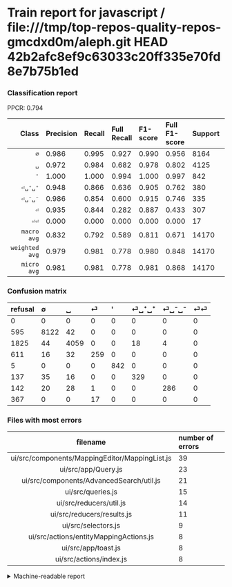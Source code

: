 # Train report for javascript / file:///tmp/top-repos-quality-repos-gmcdxd0m/aleph.git HEAD 42b2afc8ef9c63033c20ff335e70fd8e7b75b1ed

### Classification report

PPCR: 0.794

| Class | Precision | Recall | Full Recall | F1-score | Full F1-score | Support | Full Support | PPCR |
|------:|:----------|:-------|:------------|:---------|:---------|:--------|:-------------|:-----|
| `∅` | 0.986| 0.995| 0.927| 0.990| 0.956| 8164| 8759| 0.932 |
| `␣` | 0.972| 0.984| 0.682| 0.978| 0.802| 4125| 5950| 0.693 |
| `'` | 1.000| 1.000| 0.994| 1.000| 0.997| 842| 847| 0.994 |
| `⏎␣⁺␣⁺` | 0.948| 0.866| 0.636| 0.905| 0.762| 380| 517| 0.735 |
| `⏎␣⁻␣⁻` | 0.986| 0.854| 0.600| 0.915| 0.746| 335| 477| 0.702 |
| `⏎` | 0.935| 0.844| 0.282| 0.887| 0.433| 307| 918| 0.334 |
| `⏎⏎` | 0.000| 0.000| 0.000| 0.000| 0.000| 17| 384| 0.044 |
| `macro avg` | 0.832| 0.792| 0.589| 0.811| 0.671| 14170| 17852| 0.794 |
| `weighted avg` | 0.979| 0.981| 0.778| 0.980| 0.848| 14170| 17852| 0.794 |
| `micro avg` | 0.981| 0.981| 0.778| 0.981| 0.868| 14170| 17852| 0.794 |

### Confusion matrix

|refusal|  ∅| ␣| ⏎| '| ⏎␣⁺␣⁺| ⏎␣⁻␣⁻| ⏎⏎| 
|:---|:---|:---|:---|:---|:---|:---|:---|
|0 |0 |0 |0 |0 |0 |0 |0 |
|595 |8122 |42 |0 |0 |0 |0 |0 |
|1825 |44 |4059 |0 |0 |18 |4 |0 |
|611 |16 |32 |259 |0 |0 |0 |0 |
|5 |0 |0 |0 |842 |0 |0 |0 |
|137 |35 |16 |0 |0 |329 |0 |0 |
|142 |20 |28 |1 |0 |0 |286 |0 |
|367 |0 |0 |17 |0 |0 |0 |0 |

### Files with most errors

| filename | number of errors|
|:----:|:-----|
| ui/src/components/MappingEditor/MappingList.js | 39 |
| ui/src/app/Query.js | 23 |
| ui/src/components/AdvancedSearch/util.js | 21 |
| ui/src/queries.js | 15 |
| ui/src/reducers/util.js | 14 |
| ui/src/reducers/results.js | 11 |
| ui/src/selectors.js | 9 |
| ui/src/actions/entityMappingActions.js | 8 |
| ui/src/app/toast.js | 8 |
| ui/src/actions/index.js | 8 |

<details>
    <summary>Machine-readable report</summary>
```json
{
  "cl_report": {"\u0027": {"f1-score": 1.0, "precision": 1.0, "recall": 1.0, "support": 842}, "macro avg": {"f1-score": 0.8107913983891903, "precision": 0.8324486306266063, "recall": 0.7917177840635967, "support": 14170}, "micro avg": {"f1-score": 0.9807339449541285, "precision": 0.9807339449541285, "recall": 0.9807339449541285, "support": 14170}, "weighted avg": {"f1-score": 0.9798346094478245, "precision": 0.9794076369038645, "recall": 0.9807339449541285, "support": 14170}, "\u2205": {"f1-score": 0.9904274129626244, "precision": 0.9860386062886973, "recall": 0.9948554630083293, "support": 8164}, "\u23ce": {"f1-score": 0.8869863013698631, "precision": 0.9350180505415162, "recall": 0.8436482084690554, "support": 307}, "\u23ce\u23ce": {"f1-score": 0.0, "precision": 0.0, "recall": 0.0, "support": 17}, "\u23ce\u2423\u207a\u2423\u207a": {"f1-score": 0.9050894085281981, "precision": 0.9481268011527377, "recall": 0.8657894736842106, "support": 380}, "\u23ce\u2423\u207b\u2423\u207b": {"f1-score": 0.9151999999999999, "precision": 0.9862068965517241, "recall": 0.8537313432835821, "support": 335}, "\u2423": {"f1-score": 0.9778366658636473, "precision": 0.9717500598515681, "recall": 0.984, "support": 4125}},
  "cl_report_full": {"\u0027": {"f1-score": 0.9970396684428656, "precision": 1.0, "recall": 0.9940968122786304, "support": 847}, "macro avg": {"f1-score": 0.670746140865039, "precision": 0.8324486306266063, "recall": 0.5888051306703629, "support": 17852}, "micro avg": {"f1-score": 0.8679657735306977, "precision": 0.9807339449541285, "recall": 0.7784561953842707, "support": 17852}, "weighted avg": {"f1-score": 0.8476904963622212, "precision": 0.9570117535765059, "recall": 0.7784561953842707, "support": 17852}, "\u2205": {"f1-score": 0.9557542951282656, "precision": 0.9860386062886973, "recall": 0.92727480305971, "support": 8759}, "\u23ce": {"f1-score": 0.4334728033472804, "precision": 0.9350180505415162, "recall": 0.2821350762527233, "support": 918}, "\u23ce\u23ce": {"f1-score": 0.0, "precision": 0.0, "recall": 0.0, "support": 384}, "\u23ce\u2423\u207a\u2423\u207a": {"f1-score": 0.7615740740740741, "precision": 0.9481268011527377, "recall": 0.6363636363636364, "support": 517}, "\u23ce\u2423\u207b\u2423\u207b": {"f1-score": 0.7457627118644068, "precision": 0.9862068965517241, "recall": 0.59958071278826, "support": 477}, "\u2423": {"f1-score": 0.8016194331983806, "precision": 0.9717500598515681, "recall": 0.6821848739495798, "support": 5950}},
  "ppcr": 0.7937485995966839
}
```
</details>
